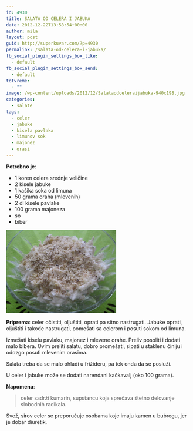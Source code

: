 ```yaml
---
id: 4930
title: SALATA OD CELERA I JABUKA
date: 2012-12-22T13:58:54+00:00
author: mila
layout: post
guid: http://superkuvar.com/?p=4930
permalink: /salata-od-celera-i-jabuka/
fb_social_plugin_settings_box_like:
  - default
fb_social_plugin_settings_box_send:
  - default
totvreme:
  - ""
image: /wp-content/uploads/2012/12/Salataodceleraijabuka-940x198.jpg
categories:
  - salate
tags:
  - celer
  - jabuke
  - kisela pavlaka
  - limunov sok
  - majonez
  - orasi
---
```

**Potrebno je**:

  * 1 koren celera srednje veličine
  * 2 kisele jabuke
  * 1 kašika soka od limuna
  * 50 grama oraha (mlevenih)
  * 2 dl kisele pavlake
  * 100 grama majoneza
  * so
  * biber

<img class="alignnone size-medium wp-image-4931" title="Salataodceleraijabuka" src="/wp-content/uploads/2012/12/Salataodceleraijabuka-1024x768.jpg" alt="" width="300" height="225" /> 

**Priprema**: celer očistiti, oljuštiti, oprati pa sitno nastrugati. Jabuke oprati, oljuštiti i takođe nastrugati, pomešati sa celerom i posuti sokom od limuna.

Izmešati kiselu pavlaku, majonez i mlevene orahe. Preliv  posoliti i dodati malo bibera. Ovim preliti salatu, dobro promešati, sipati u staklenu činiju i odozgo posuti mlevenim orasima.

Salata treba da se malo ohladi u frižideru, pa tek onda da se posluži.

U celer i jabuke može se dodati narendani kačkavalj (oko 100 grama).

**Napomena**: 
> celer sadrži kumarin, supstancu koja sprečava štetno delovanje slobodnih radikala.

Svež, sirov celer se preporučuje osobama koje imaju kamen u bubregu, jer je dobar diuretik.